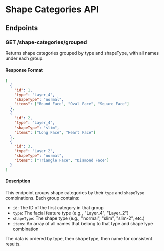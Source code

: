 # Shape Categories API

## Endpoints

### GET /shape-categories/grouped

Returns shape categories grouped by type and shapeType, with all names under each group.

#### Response Format

```json
[
  {
    "id": 1,
    "type": "Layer_4",
    "shapeType": "normal",
    "items": ["Round Face", "Oval Face", "Square Face"]
  },
  {
    "id": 2,
    "type": "Layer_4",
    "shapeType": "slim",
    "items": ["Long Face", "Heart Face"]
  },
  {
    "id": 3,
    "type": "Layer_2",
    "shapeType": "normal",
    "items": ["Triangle Face", "Diamond Face"]
  }
]
```

#### Description

This endpoint groups shape categories by their `type` and `shapeType` combinations. Each group contains:

- `id`: The ID of the first category in that group
- `type`: The facial feature type (e.g., "Layer_4", "Layer_2")
- `shapeType`: The shape type (e.g., "normal", "slim", "slim-2", etc.)
- `items`: An array of all names that belong to that type and shapeType combination

The data is ordered by type, then shapeType, then name for consistent results.
